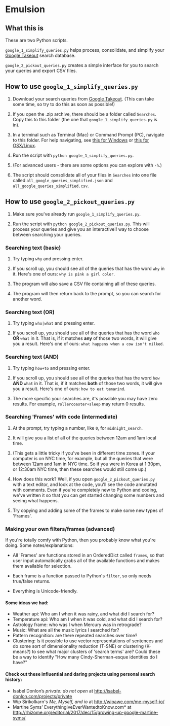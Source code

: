 # Emulsion

## What this is

These are two Python scripts.

`google_1_simplify_queries.py` helps process, consolidate, and simplify your [Google Takeout](https://takeout.google.com/settings/takeout/custom/search) search database.

`google_2_pickout_queries.py` creates a simple interface for you to search your queries and export CSV files.

## How to use `google_1_simplify_queries.py`

1. Download your search queries from [Google Takeout](https://takeout.google.com/settings/takeout/custom/search). (This can take some time, so try to do this as soon as possible!)

2. If you open the .zip archive, there should be a folder called `Searches`. Copy this to this folder (the one that `google_1_simplify_queries.py` is in).

3. In a terminal such as Terminal (Mac) or Command Prompt (PC), navigate to this folder. For help navigating, see [this for Windows](http://www.digitalcitizen.life/command-prompt-how-use-basic-commands) or [this for OSX/Linux](https://www.digitalocean.com/community/tutorials/how-to-use-cd-pwd-and-ls-to-explore-the-file-system-on-a-linux-server).

4. Run the script with `python google_1_simplify_queries.py`.

5. (For advanced users - there are some options you can explore with `-h`.)

6. The script should consolidate all of your files in `Searches` into one file called `all_google_queries_simplified.json` and `all_google_queries_simplified.csv`.


## How to use `google_2_pickout_queries.py`

1. Make sure you've already run `google_1_simplify_queries.py`.

2. Run the script with `python google_2_pickout_queries.py`. This will process your queries and give you an interactive!! way to choose between searching your queries. 

### Searching text (basic)
 
1. Try typing `why` and pressing enter.

2. If you scroll up, you should see all of the queries that has the word `why` in it. Here's one of ours: `why is pink a girl color`. 

3. The program will also save a CSV file containing all of these queries.

4. The program will then return back to the prompt, so you can search for another word.

### Searching text (OR)
 
1. Try typing `who|what` and pressing enter.

2. If you scroll up, you should see all of the queries that has the word `who` **OR** `what` in it. That is, if it matches **any** of those two words, it will give you a result. Here's one of ours: `what happens when a cow isn't milked`. 

### Searching text (AND)
 
1. Try typing `how+to` and pressing enter.

2. If you scroll up, you should see all of the queries that has the word `how` **AND** `what` in it. That is, if it matches **both** of those two words, it will give you a result. Here's one of ours: `how to eat tamarind`. 

3. The more specific your searches are, it's possible you may have zero results. For example, `rollercoaster+sleep` may return 0 results.

### Searching 'Frames' with code (intermediate)

1. At the prompt, try typing a number, like `0`, for `midnight_search`.

2. It will give you a list of all of the queries between 12am and 1am local time.

3. (This gets a little tricky if you've been in different time zones. If your computer is on NYC time, for example, but all the queries that were between 12am and 1am in NYC time. So if you were in Korea at 1:30pm, or 12:30am NYC time, then these searches would still come up.)

4. How does this work? Well, if you open `google_2_pickout_queries.py` with a text editor, and look at the code, you'll see the code annotated with comments. Even if you're completely new to Python and coding, we've written it so that you can get started changing some numbers and seeing what happens.

5. Try copying and adding some of the frames to make some new types of 'Frames'.


### Making your own filters/frames (advanced)

If you're totally comfy with Python, then you probably know what you're doing. Some notes/explanations:

- All 'Frames' are functions stored in an OrderedDict called `frames`, so that user input automatically grabs all of the available functions and makes them available for selection. 

- Each frame is a function passed to Python's `filter`, so only needs true/false returns.

- Everything is Unicode-friendly.

#### Some ideas we had:

- Weather api: Who am I when it was rainy, and what did I search for?
- Temperature api: Who am I when it was cold, and what did I search for?
- Astrology frame: who was I when Mercury was in retrograde?
- Music: What are all the music lyrics I searched for?
- Pattern recognition: are there repeated searches over time?
- Clustering: Is it possible to use vector representations of sentences and do some sort of dimensionality reduction (T-SNE) or clustering (K-means?) to see what major clusters of 'search terms' are? Could these be a way to identify "How many Cindy-Sherman-esque identities do I have?"

#### Check out these influential and daring projects using personal search history:
- Isabel Donlon’s *private: do not open* at http://isabel-donlon.com/projects/private
- Wip Sirikolkarn's *Me, Myself, and io* at http://wipawe.com/me-myself-io/
- Martine Syms' EverythingIveEverWantedtoKnow.com* at http://rhizome.org/editorial/2017/dec/15/growing-up-google-martine-syms/


